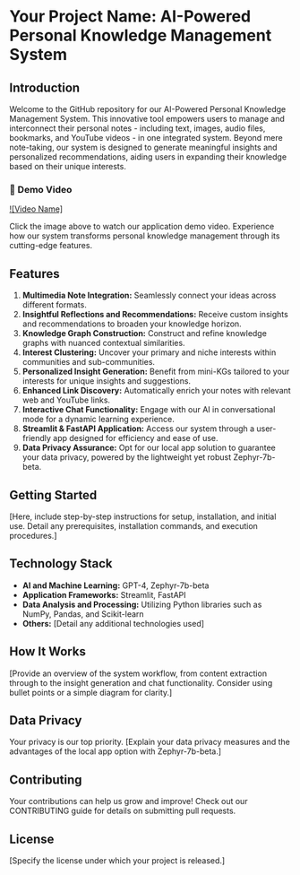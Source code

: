 # Your Project Name: AI-Powered Personal Knowledge Management System

## Introduction

Welcome to the GitHub repository for our AI-Powered Personal Knowledge Management System. This innovative tool empowers users to manage and interconnect their personal notes - including text, images, audio files, bookmarks, and YouTube videos - in one integrated system. Beyond mere note-taking, our system is designed to generate meaningful insights and personalized recommendations, aiding users in expanding their knowledge based on their unique interests.

### 🎥 Demo Video

[![Video Name]]([Demo_Second_Brain.mp4](https://youtu.be/A0mS4qxtamA))

Click the image above to watch our application demo video. Experience how our system transforms personal knowledge management through its cutting-edge features.

## Features

1. **Multimedia Note Integration:** Seamlessly connect your ideas across different formats.
2. **Insightful Reflections and Recommendations:** Receive custom insights and recommendations to broaden your knowledge horizon.
3. **Knowledge Graph Construction:** Construct and refine knowledge graphs with nuanced contextual similarities.
4. **Interest Clustering:** Uncover your primary and niche interests within communities and sub-communities.
5. **Personalized Insight Generation:** Benefit from mini-KGs tailored to your interests for unique insights and suggestions.
6. **Enhanced Link Discovery:** Automatically enrich your notes with relevant web and YouTube links.
7. **Interactive Chat Functionality:** Engage with our AI in conversational mode for a dynamic learning experience.
8. **Streamlit & FastAPI Application:** Access our system through a user-friendly app designed for efficiency and ease of use.
9. **Data Privacy Assurance:** Opt for our local app solution to guarantee your data privacy, powered by the lightweight yet robust Zephyr-7b-beta.

## Getting Started

[Here, include step-by-step instructions for setup, installation, and initial use. Detail any prerequisites, installation commands, and execution procedures.]

## Technology Stack

- **AI and Machine Learning:** GPT-4, Zephyr-7b-beta
- **Application Frameworks:** Streamlit, FastAPI
- **Data Analysis and Processing:** Utilizing Python libraries such as NumPy, Pandas, and Scikit-learn
- **Others:** [Detail any additional technologies used]

## How It Works

[Provide an overview of the system workflow, from content extraction through to the insight generation and chat functionality. Consider using bullet points or a simple diagram for clarity.]

## Data Privacy

Your privacy is our top priority. [Explain your data privacy measures and the advantages of the local app option with Zephyr-7b-beta.]

## Contributing

Your contributions can help us grow and improve! Check out our CONTRIBUTING guide for details on submitting pull requests.

## License

[Specify the license under which your project is released.]
